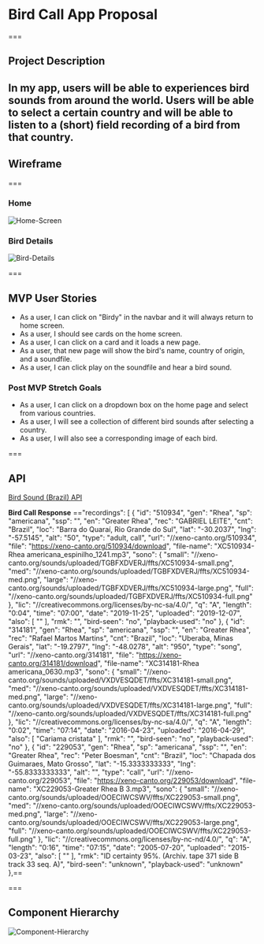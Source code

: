 # Bird Call App Proposal
===
## Project Description
In my app, users will be able to experiences bird sounds from around the world. Users will be able to select a certain country and will be able to listen to a (short) field recording of a bird from that country. 
---
## Wireframe

===

### Home
![Home-Screen](home.png "Home")

### Bird Details
![Bird-Details](details.png "Details")

===

## MVP User Stories

- As a user, I  can click on "Birdy" in the navbar and it will always return to home screen.
- As a user, I should see cards on the home screen.
- As a user, I can click on a card and it loads a new page. 
- As a user, that new page will show the bird's name, country of origin, and a soundfile. 
- As a user, I can click play on the soundfile and hear a bird sound. 

### Post MVP Stretch Goals

- As a user, I can click on a dropdown box on the home page and select from various countries. 
- As a user, I will see a collection of different bird sounds after selecting a country. 
- As a user, I will also see a corresponding image of each bird.

=== 

## API

[Bird Sound (Brazil) API](https://xeno-canto.org/api/2/recordings?query=cnt:brazil)

**Bird Call Response**
=="recordings": [
{
"id": "510934",
"gen": "Rhea",
"sp": "americana",
"ssp": "",
"en": "Greater Rhea",
"rec": "GABRIEL LEITE",
"cnt": "Brazil",
"loc": "Barra do Quaraí, Rio Grande do Sul",
"lat": "-30.2037",
"lng": "-57.5145",
"alt": "50",
"type": "adult, call",
"url": "//xeno-canto.org/510934",
"file": "https://xeno-canto.org/510934/download",
"file-name": "XC510934-Rhea americana_espinilho_1241.mp3",
"sono": {
"small": "//xeno-canto.org/sounds/uploaded/TGBFXDVERJ/ffts/XC510934-small.png",
"med": "//xeno-canto.org/sounds/uploaded/TGBFXDVERJ/ffts/XC510934-med.png",
"large": "//xeno-canto.org/sounds/uploaded/TGBFXDVERJ/ffts/XC510934-large.png",
"full": "//xeno-canto.org/sounds/uploaded/TGBFXDVERJ/ffts/XC510934-full.png"
},
"lic": "//creativecommons.org/licenses/by-nc-sa/4.0/",
"q": "A",
"length": "0:04",
"time": "07:00",
"date": "2019-11-25",
"uploaded": "2019-12-07",
"also": [
""
],
"rmk": "",
"bird-seen": "no",
"playback-used": "no"
},
{
"id": "314181",
"gen": "Rhea",
"sp": "americana",
"ssp": "",
"en": "Greater Rhea",
"rec": "Rafael Martos Martins",
"cnt": "Brazil",
"loc": "Uberaba, Minas Gerais",
"lat": "-19.2797",
"lng": "-48.0278",
"alt": "950",
"type": "song",
"url": "//xeno-canto.org/314181",
"file": "https://xeno-canto.org/314181/download",
"file-name": "XC314181-Rhea americana_0630.mp3",
"sono": {
"small": "//xeno-canto.org/sounds/uploaded/VXDVESQDET/ffts/XC314181-small.png",
"med": "//xeno-canto.org/sounds/uploaded/VXDVESQDET/ffts/XC314181-med.png",
"large": "//xeno-canto.org/sounds/uploaded/VXDVESQDET/ffts/XC314181-large.png",
"full": "//xeno-canto.org/sounds/uploaded/VXDVESQDET/ffts/XC314181-full.png"
},
"lic": "//creativecommons.org/licenses/by-nc-sa/4.0/",
"q": "A",
"length": "0:02",
"time": "07:14",
"date": "2016-04-23",
"uploaded": "2016-04-29",
"also": [
"Cariama cristata"
],
"rmk": "",
"bird-seen": "no",
"playback-used": "no"
},
{
"id": "229053",
"gen": "Rhea",
"sp": "americana",
"ssp": "",
"en": "Greater Rhea",
"rec": "Peter Boesman",
"cnt": "Brazil",
"loc": "Chapada dos Guimaraes, Mato Grosso",
"lat": "-15.3333333333",
"lng": "-55.8333333333",
"alt": "",
"type": "call",
"url": "//xeno-canto.org/229053",
"file": "https://xeno-canto.org/229053/download",
"file-name": "XC229053-Greater Rhea B 3.mp3",
"sono": {
"small": "//xeno-canto.org/sounds/uploaded/OOECIWCSWV/ffts/XC229053-small.png",
"med": "//xeno-canto.org/sounds/uploaded/OOECIWCSWV/ffts/XC229053-med.png",
"large": "//xeno-canto.org/sounds/uploaded/OOECIWCSWV/ffts/XC229053-large.png",
"full": "//xeno-canto.org/sounds/uploaded/OOECIWCSWV/ffts/XC229053-full.png"
},
"lic": "//creativecommons.org/licenses/by-nc-nd/4.0/",
"q": "A",
"length": "0:16",
"time": "07:15",
"date": "2005-07-20",
"uploaded": "2015-03-23",
"also": [
""
],
"rmk": "ID certainty 95%. (Archiv. tape 371 side B track 33 seq. A)",
"bird-seen": "unknown",
"playback-used": "unknown"
},==

=== 

## Component Hierarchy

![Component-Hierarchy](components.png "Components")

